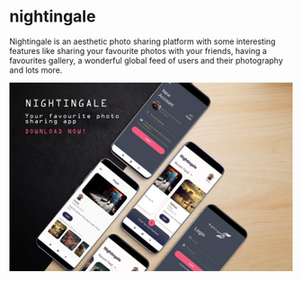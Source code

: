 # nightingale
Nightingale is an aesthetic photo sharing platform with some interesting features like sharing your favourite photos with your friends, having a favourites gallery, a wonderful global feed of users and their photography and lots more.

<img src="2.jpg" />

